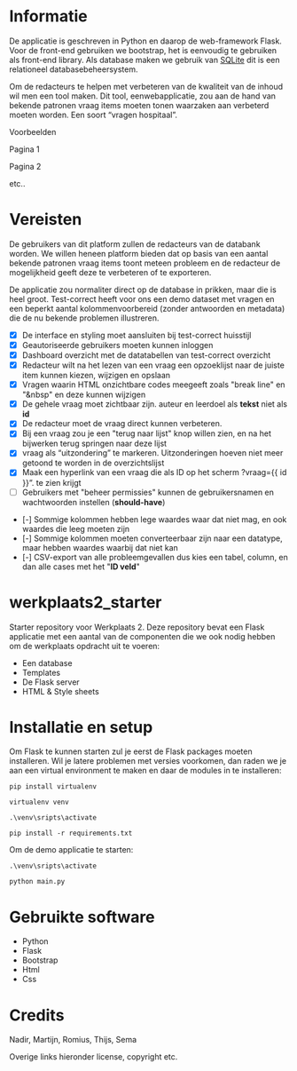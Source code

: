 # Informatie

De applicatie is geschreven in Python en daarop de web-framework Flask. Voor de front-end gebruiken we bootstrap, het is eenvoudig te gebruiken als front-end library. Als database maken we gebruik van [SQLite](https://www.sqlite.org/index.html) dit is een relationeel databasebeheersystem. 

Om de redacteurs te helpen met verbeteren van de kwaliteit van de inhoud wil men een tool maken. Dit tool, eenwebapplicatie, zou aan de hand van bekende patronen vraag items moeten tonen waarzaken aan verbeterd moeten worden. Een soort “vragen hospitaal”.

Voorbeelden

Pagina 1

Pagina 2

etc..

# Vereisten

De gebruikers van dit platform zullen de redacteurs van de databank worden. We willen heneen platform bieden dat op basis van een aantal bekende patronen vraag items toont meteen probleem en de redacteur de mogelijkheid geeft deze te verbeteren of te exporteren.

De applicatie zou normaliter direct op de database in prikken, maar die is heel groot. Test-correct heeft voor ons een demo dataset met vragen en een beperkt aantal kolommenvoorbereid (zonder antwoorden en metadata) die de nu bekende problemen illustreren.

- [x] De interface en styling moet aansluiten bij test-correct huisstijl
- [x] Geautoriseerde gebruikers moeten kunnen inloggen 
- [x] Dashboard overzicht met de datatabellen van test-correct overzicht
- [x] Redacteur wilt na het lezen van een vraag een opzoeklijst naar de juiste item kunnen kiezen, wijzigen en opslaan
- [x] Vragen waarin HTML onzichtbare codes meegeeft zoals "break line" en "&nbsp" en deze kunnen wijzigen
- [x] De gehele vraag moet zichtbaar zijn. auteur en leerdoel als <b>tekst</b> niet als <b>id</b>
- [x] De redacteur moet de vraag direct kunnen verbeteren.
- [x] Bij een vraag zou je een "terug naar lijst" knop willen zien, en na het bijwerken terug springen naar deze lijst
- [x] vraag als “uitzondering” te markeren. Uitzonderingen hoeven niet meer getoond te worden in de overzichtslijst
- [x] Maak een hyperlink van een vraag die als ID op het scherm ?vraag={{ id }}”. te zien krijgt
- [ ] Gebruikers met "beheer permissies" kunnen de gebruikersnamen en wachtwoorden instellen (<b>should-have</b>)
- [-] Sommige kolommen hebben lege waardes waar dat niet mag, en ook waardes die leeg moeten zijn
- [-] Sommige kolommen moeten converteerbaar zijn naar een datatype, maar hebben waardes waarbij dat niet kan
- [-] CSV-export van alle probleemgevallen dus kies een tabel, column, en dan alle cases met het "<b>ID veld</b>"


# werkplaats2_starter
Starter repository voor Werkplaats 2. Deze repository bevat een Flask applicatie met een aantal van de componenten die we ook nodig hebben om de werkplaats opdracht uit te voeren: 
- Een database
- Templates
- De Flask server
- HTML & Style sheets

# Installatie en setup
Om Flask te kunnen starten zul je eerst de Flask packages moeten installeren. Wil je latere problemen met versies voorkomen, dan raden we je aan een virtual environment te maken en daar de modules in te 
installeren:  

```
pip install virtualenv

virtualenv venv

.\venv\sripts\activate

pip install -r requirements.txt
```
Om de demo applicatie te starten: 
``` 
.\venv\sripts\activate

python main.py
```

# Gebruikte software
- Python
- Flask
- Bootstrap
- Html
- Css

# Credits

Nadir, Martijn, Romius, Thijs, Sema

Overige links hieronder license, copyright etc.
